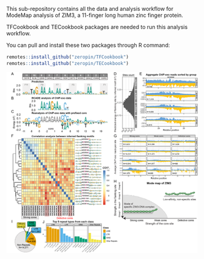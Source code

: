 This sub-repository contains all the data and analysis workflow for ModeMap analysis of ZIM3, a 11-finger long human zinc finger protein.

TFCookbook and TECookbook packages are needed to run this analysis workflow.

You can pull and install these two packages through R command:
```r
remotes::install_github("zeropin/TFCookbook")
remotes::install_github("zeropin/TECookbook")
```

![](Figure%205%20(ZIM3).png)

